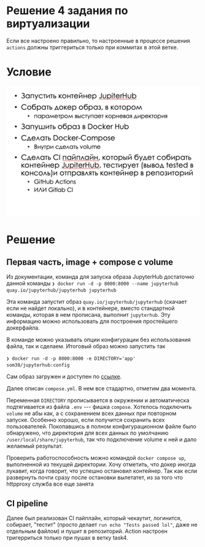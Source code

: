 # Решение 4 задания по виртуализации

Если все настроено правильно, то настроенные в процессе решения `actions`
должны триггериться только при коммитах в этой ветке.

# Условие

<img src = "./dist/Задание 4.jpg">

# Решение

## Первая часть, image + compose с volume

Из документации, команда для запуска образа JupyterHub достаточно данной
команды
`❯ docker run -d -p 8000:8000 --name jupyterhub quay.io/jupyterhub/jupyterhub jupyterhub`

Эта команда запустит образ `quay.io/jupyterhub/jupyterhub` (скачает если не
найдет локально), и в контейнере, вместо стандартной команды, которая в нем
прописана, выполнит `jupyterhub`. Эту информацию можно использовать для
построения простейшего докерфайла.

В команде можно указывать опции конфигурации без использования файла, так и
сделаем. Итоговый образ можно запустить так

`❯ docker run -d -p 8000:8000 -e DIRECTORY='app' som38/jupyterhub:config`

Сам образ загружен и доступен по [ссылке](https://hub.docker.com/repository/docker/som38/jupyterhub/tags/config/sha256-fc3a047477d0758ecde0d012c5ef4fba16cb06788ce48593a18233f879a51c2b).

Далее описан `compose.yml`. В нем все стадартно, отметим два момента.

Переменная `DIRECTORY` прописывается в окружении и автоматическа подтягивается
из файла `.env` --- фишка `compose`. Хотелось подключить `volume` не абы как, а
с сохранением всех данных при повторном запуске. Особенно хорошо, если
получится сохранить всех пользователей. Покопавшись в полном конфигурационном
файле было обнаружено, что директория для всех данных по умолчанию
`/user/local/share/jupyterhub`, так что подключение volume к ней и дало
желаемый результат.

Проверить работоспособность можно командой `docker compose up`, выполненной из
текущей директории. Хочу отметить, что докер иногда лукавит, когда говорит, что
успешно остановил контейнер. Так как если развернуть почти сразу после
остановки вылетатет, из за того что httpproxy служба все еще занята

## CI pipeline

Далее был реализован CI пайплайн, который чекаутит, логинится, собирает,
"тестит" (просто делает `run echo "Tests passed lol"`, даже не отдельным
файлом) и пушит в репозиторий. Action настроен тригерриться только при
пушах в ветку task4.
